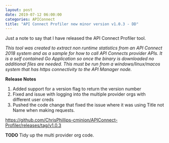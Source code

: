 ```yaml
---
layout: post
date: 2019-07-12 06:00:00
categories: APIConnect
title: "API Connect Profiler new minor version v1.0.3 - DD"
---
```

Just a note to say that I have released the API Connect Profiler tool.

*This tool was created to extract non runtime statistics from an API Connect 2018 system and as a sample for how to call API Connects provider APIs. It is a self contained Go Application so once the binary is downloaded no additional files are needed. This must be run from a windows/linux/macos system that has https connectivity to the API Manager node.*

**Release Notes**
1. Added support for a version flag to return the version number
2. Fixed and issue with logging into the multiple provider orgs with different user creds
3. Pushed the code change that fixed the issue where it was using Title not Name when making requests.

https://github.com/ChrisPhillips-cminion/APIConnect-Profiler/releases/tag/v1.0.3

**TODO**
Tidy up the multi provider org code.
